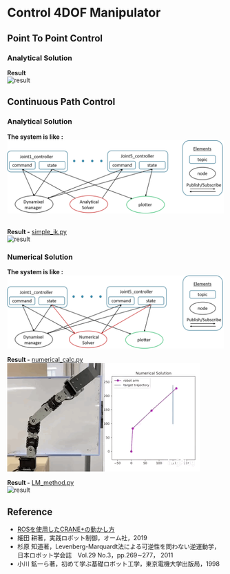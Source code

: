 # **Control 4DOF Manipulator**
## **Point To Point Control**
### **Analytical Solution**
**Result** <br>
![result](/src/figure/pick.gif)
## **Continuous Path Control**
### **Analytical Solution**
**The system is like :**<br>
![system](/src/figure/ana.png)

<br>**Result -** [simple_ik.py](https://github.com/mitsumaru3291/arm_control/blob/master/src/analytical_solver/simple_ik.py "simple_ik")<br>
![result](/src/figure/ana_real.gif)

### **Numerical Solution**
**The system is like :**<br>
![system](/src/figure/num.png)<br>

**Result -** [numerical_calc.py](https://github.com/mitsumaru3291/arm_control/blob/master/src/numerical_solver/numerical_calc.py "numerical_solver")<br>
![result](/src/figure/num_real.gif)<br>

**Result -** [LM_method.py](https://github.com/mitsumaru3291/arm_control/blob/master/src/numerical_solver/LM_method.py "LM_method")<br>
![result](/src/figure/LM.gif)

## **Reference**
* [ROSを使用したCRANE+の動かし方](https://www.rt-shop.jp/blog/archives/6419 "ROS CRANE")
* 細田 耕著，実践ロボット制御，オーム社，2019
* 杉原 知道著，Levenberg-Marquardt法による可逆性を問わない逆運動学，
    日本ロボット学会誌　Vol.29  No.3，pp.269∼277， 2011
* 小川 鉱一ら著，初めて学ぶ基礎ロボット工学，東京電機大学出版局，1998 